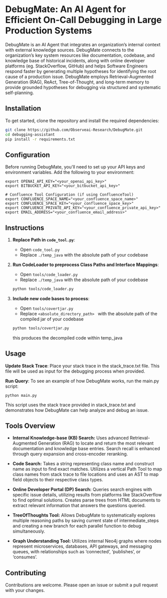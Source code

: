 # DebugMate: An AI Agent for Efficient On-Call Debugging in Large Production Systems

DebugMate is an AI Agent that integrates an organization’s internal context with external knowledge sources. DebugMate connects to the organization’s key system resources like documentation, codebase, and knowledge base of historical incidents, along with online developer platforms (eg. StackOverflow, GitHub) and helps Software Engineers respond faster by generating multiple hypotheses for identifying the root cause of a production issue. DebugMate employs Retrieval-Augmented Generation (RAG), ReAct, Tree-of-Thought, and long-term memory to provide grounded hypotheses for debugging via structured and systematic self-planning.

## Installation

To get started, clone the repository and install the required dependencies:

```bash
git clone https://github.com/Observeai-Research/DebugMate.git
cd debugging-assistant
pip install -r requirements.txt
```

## Configuration
Before running DebugMate, you'll need to set up your API keys and environment variables. Add the following to your environment:

```
export OPENAI_API_KEY="<your_openai_api_key>"
export BITBUCKET_API_KEY="<your_bitbucket_api_key>"

# Confluence Tool Configuration (if using ConfluenceTool)
export CONFLUENCE_SPACE_NAME="<your_confluence_space_name>"
export CONFLUENCE_SPACE_KEY="<your_confluence_space_key>"
export CONFLUENCE_PRIVATE_API_KEY="<your_confluence_private_api_key>"
export EMAIL_ADDRESS="<your_confluence_email_address>"
```

## Instructions

1. **Replace Path in `code_tool.py`**:
    - Open `code_tool.py`
    - Replace `./temp_java` with the absolute path of your codebase

2. **Run CodeLoader to preprocess Class Paths and Interface Mappings**:
    - Open `tools/code_loader.py`
    - Replace `./temp_java` with the absolute path of your codebase
    ```sh
    python tools/code_loader.py
    ```

3. **Include new code bases to process**: 
    - Open `tools/covertjar.py`
    - Replace `<absolute_directory_path> ` with the absolute path of the compiled jar of your codebase
    ```sh
    python tools/covertjar.py
    ```
    this produces the decompiled code within temp_java 

## Usage

**Update Stack Trace**: Place your stack trace in the stack_trace.txt file. This file will be used as input for the debugging process when provided.

**Run Query**: To see an example of how DebugMate works, run the main.py script:

```python main.py```

This script uses the stack trace provided in stack_trace.txt and demonstrates how DebugMate can help analyze and debug an issue.

## Tools Overview
- **Internal Knowledge-base (KB) Search:**
Uses advanced Retrieval-Augmented Generation (RAG) to locate and return the most relevant documentation and knowledge base entries. Search recall is enhanced through query expansion and cross-encoder reranking.

- **Code Search:**
Takes a string representing class name and construct name as input to find exact matches. Utilizes a vertical Path Tool to map class names from stack trace to file locations and uses an AST to map field objects to their respective class types.

- **Online Developer Portal (DP) Search:**
Queries search engines with specific issue details, utilizing results from platforms like StackOverflow to find optimal solutions. Creates parse trees from HTML documents to extract relevant information that answers the questions queried.

- **TreeOfThoughts Tool:**
Allows DebugMate to  systematically explores multiple reasoning paths by saving current state of intermediate_steps and creating a new branch for each parallel function to debug simultaneously.

- **Graph Understanding Tool:**
Utilizes internal Neo4j graphs where nodes represent microservices, databases, API gateways, and messaging queues, with relationships such as ‘connected’, ‘publishes’, or ‘consumes’.

## Contributing
Contributions are welcome. Please open an issue or submit a pull request with your changes.
